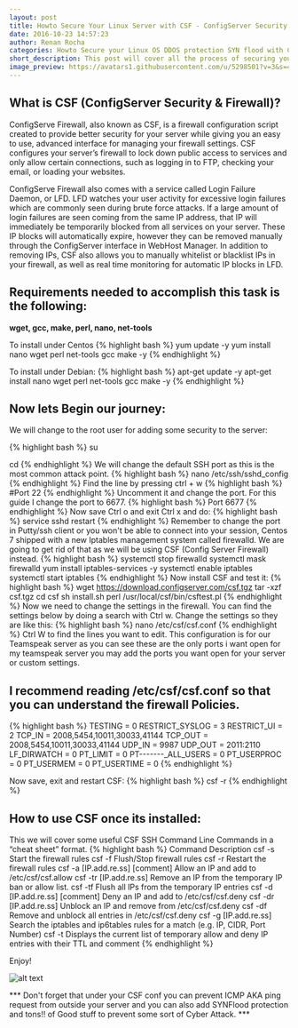 ```yaml
---
layout: post
title: Howto Secure Your Linux Server with CSF - ConfigServer Security & Firewall
date: 2016-10-23 14:57:23
author: Renan Rocha
categories: Howto Secure your Linux OS DDOS protection SYN flood with CSF ConfigServer Security Firewall ssh sshd
short_description: This post will cover all the process of securing your linux server to prevent cyber attacks
image_preview: https://avatars1.githubusercontent.com/u/5298501?v=3&s=466
---
```


## What is CSF (ConfigServer Security & Firewall)?
ConfigServe Firewall, also known as CSF, is a firewall configuration script created to provide better security for your server while giving you an easy to use, advanced interface for managing your firewall settings. CSF configures your server’s firewall to lock down public access to services and only allow certain connections, such as logging in to FTP, checking your email, or loading your websites.

ConfigServe Firewall also comes with a service called Login Failure Daemon, or LFD. LFD watches your user activity for excessive login failures which are commonly seen during brute force attacks. If a large amount of login failures are seen coming from the same IP address, that IP will immediately be temporarily blocked from all services on your server. These IP blocks will automatically expire, however they can be removed manually through the ConfigServer interface in WebHost Manager. In addition to removing IPs, CSF also allows you to manually whitelist or blacklist IPs in your firewall, as well as real time monitoring for automatic IP blocks in LFD.

## Requirements needed to accomplish this task is the following:
**wget, gcc, make, perl, nano, net-tools**

To install under Centos
{% highlight bash %}
yum update -y
yum install nano wget perl net-tools gcc make -y
{% endhighlight %}

To install under Debian: 
{% highlight bash %}
apt-get update -y
apt-get install nano wget perl net-tools gcc make -y
{% endhighlight %}
<!--more-->

## Now lets Begin our journey:

We will change to the root user for adding some security to the server:

{% highlight bash %}
su

cd
{% endhighlight %}
We will change the default SSH port as this is the most common attack point.
{% highlight bash %}
nano /etc/ssh/sshd_config
{% endhighlight %}
Find the line by pressing ctrl + w
{% highlight bash %}
#Port 22
{% endhighlight %}
Uncomment it and change the port. For this guide I change the port to 6677.
{% highlight bash %}
Port 6677
{% endhighlight %}
Now save Ctrl o and exit Ctrl x and do:
{% highlight bash %}
service sshd restart
{% endhighlight %}
Remember to change the port in Putty/ssh client or you won't be able to connect into your session,  Centos 7 shipped with a new Iptables management system called firewalld. We are going to get rid of that as we will be using CSF (Config Server Firewall) instead.
{% highlight bash %}
systemctl stop firewalld
systemctl mask firewalld
yum install iptables-services -y
systemctl enable iptables
systemctl start iptables
{% endhighlight %}
Now install CSF and test it:
{% highlight bash %}
wget https://download.configserver.com/csf.tgz
tar -xzf csf.tgz
cd csf
sh install.sh
perl /usr/local/csf/bin/csftest.pl
{% endhighlight %}
Now we need to change the settings in the firewall. You can find the settings below by doing a search with Ctrl w. Change the settings so they are like this:
{% highlight bash %}
nano /etc/csf/csf.conf
{% endhighlight %}
Ctrl W to find the lines you want to edit.
This configuration is for our Teamspeak server as you can see these are the only ports i want open for my teamspeak server you may add the ports you want open for your server or custom settings.
## I recommend reading /etc/csf/csf.conf so that you can understand the firewall Policies.
{% highlight bash %}
TESTING = 0
RESTRICT_SYSLOG = 3
RESTRICT_UI = 2
TCP_IN = 2008,5454,10011,30033,41144
TCP_OUT = 2008,5454,10011,30033,41144
UDP_IN = 9987
UDP_OUT = 2011:2110
LF_DIRWATCH = 0
PT_LIMIT = 0
PT-------_ALL_USERS = 0
PT_USERPROC = 0
PT_USERMEM = 0
PT_USERTIME = 0
{% endhighlight %}

Now save, exit and restart CSF:
{% highlight bash %}
csf -r
{% endhighlight %}


## How to use CSF once its installed:
This we will cover some useful CSF SSH Command Line Commands in a “cheat sheet” format.
{% highlight bash %}
Command 	Description 
csf -s 	Start the firewall rules
csf -f 	Flush/Stop firewall rules
csf -r 	Restart the firewall rules
csf -a [IP.add.re.ss] [comment] 	Allow an IP and add to /etc/csf/csf.allow
csf -tr [IP.add.re.ss] 	Remove an IP from the temporary IP ban or allow list.
csf -tf 	Flush all IPs from the temporary IP entries
csf -d [IP.add.re.ss] [comment] 	Deny an IP and add to /etc/csf/csf.deny
csf -dr [IP.add.re.ss] 	Unblock an IP and remove from /etc/csf/csf.deny
csf -df 	Remove and unblock all entries in /etc/csf/csf.deny
csf -g [IP.add.re.ss] 	Search the iptables and ip6tables rules for a match (e.g. IP, CIDR, Port Number)
csf -t 	 Displays the current list of temporary allow and deny IP entries with their TTL and comment 
{% endhighlight %}

Enjoy! 

![alt text](http://i.imgur.com/5utNO0S.gif "Don't Forget")

*** Don't forget that under your CSF conf you can prevent ICMP AKA ping request from outside your server and you can also add SYNFlood protection and tons!! of Good stuff to prevent some sort of Cyber Attack. ***
